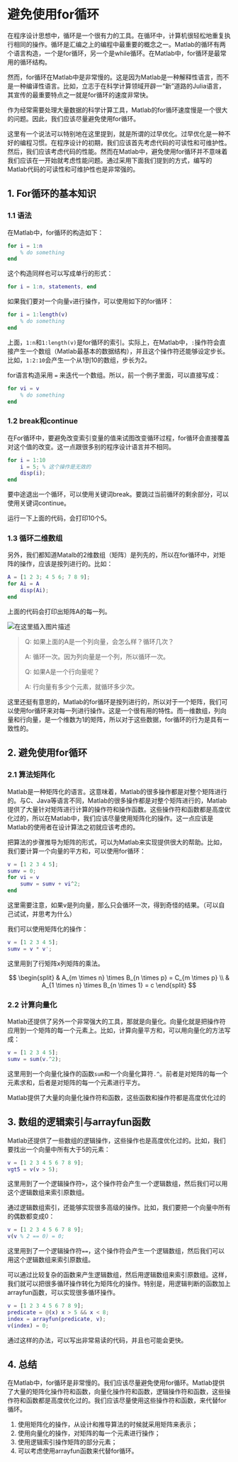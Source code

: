 ﻿# 避免使用for循环

在程序设计思想中，循环是一个很有力的工具。在循环中，计算机很轻松地重复执行相同的操作。循环是汇编之上的编程中最重要的概念之一。Matlab的循环有两个语言构造，一个是for循环，另一个是while循环。在Matlab中，for循环是最常用的循环结构。

然而，for循环在Matlab中是非常慢的。这是因为Matlab是一种解释性语言，而不是一种编译性语言。比如，立志于在科学计算领域开辟一“新”道路的Julia语言，其宣传的最重要特点之一就是for循环的速度非常快。

作为经常需要处理大量数据的科学计算工具，Matlab的for循环速度慢是一个很大的问题。因此，我们应该尽量避免使用for循环。

这里有一个说法可以特别地在这里提到，就是所谓的过早优化。过早优化是一种不好的编程习惯。在程序设计的初期，我们应该首先考虑代码的可读性和可维护性。然后，我们应该考虑代码的性能。然而在Matlab中，避免使用for循环并不意味着我们应该在一开始就考虑性能问题。通过采用下面我们提到的方式，编写的Matlab代码的可读性和可维护性也是非常强的。

## 1. For循环的基本知识

### 1.1 语法

在Matlab中，for循环的构造如下：

```matlab
for i = 1:n
    % do something
end
```

这个构造同样也可以写成单行的形式：

```matlab
for i = 1:n, statements, end
```

如果我们要对一个向量`v`进行操作，可以使用如下的for循环：

```matlab
for i = 1:length(v)
    % do something
end
```

上面，`1:n`和`1:length(v)`是for循环的索引。实际上，在Matlab中，`:`操作符会直接产生一个数组（Matlab最基本的数据结构），并且这个操作符还能够设定步长。比如，`1:2:10`会产生一个从1到10的数组，步长为2。

for语言构造采用  `=` 来迭代一个数组。所以，前一个例子里面，可以直接写成：

```matlab
for vi = v
    % do something
end
```

### 1.2 break和continue

在For循环中，要避免改变索引变量的值来试图改变循环过程，for循环会直接覆盖对这个值的改变。这一点跟很多别的程序设计语言并不相同。

```matlab
for i = 1:10
    i = 5; % 这个操作是无效的
    disp(i);
end
```


要中途退出一个循环，可以使用关键词break。要跳过当前循环的剩余部分，可以使用关键词continue。



运行一下上面的代码，会打印10个5。

### 1.3 循环二维数组

另外，我们都知道Matalb的2维数组（矩阵）是列先的，所以在for循环中，对矩阵的操作，应该是按列进行的。比如：

```matlab
A = [1 2 3; 4 5 6; 7 8 9];
for Ai = A
    disp(Ai);
end
```

上面的代码会打印出矩阵A的每一列。

![在这里插入图片描述](https://i-blog.csdnimg.cn/blog_migrate/d03faec3f2775cf1f0762d668bd4f6ec.png#pic_center)


> Q: 如果上面的A是一个列向量，会怎么样？循环几次？
>
> A: 循环一次。因为列向量是一个列，所以循环一次。
>
> Q: 如果A是一个行向量呢？
>
> A: 行向量有多少个元素，就循环多少次。

这里还挺有意思的，Matlab的for循环是按列进行的，所以对于一个矩阵，我们可以使用for循环来对每一列进行操作。这是一个很有用的特性。而一维数组，列向量和行向量，是一个维数为1的矩阵，所以对于这些数据，for循环的行为是具有一致性的。

## 2. 避免使用for循环

### 2.1 算法矩阵化

Matlab是一种矩阵化的语言。这意味着，Matlab的很多操作都是对整个矩阵进行的。与C、Java等语言不同，Matlab的很多操作都是对整个矩阵进行的，Matlab提供了大量针对矩阵进行计算的操作符和操作函数。这些操作符和函数都是高度优化过的，所以在Matlab中，我们应该尽量使用矩阵化的操作。这一点应该是Matlab的使用者在设计算法之初就应该考虑的。

把算法的步骤推导为矩阵的形式，可以为Matlab来实现提供很大的帮助。比如，我们要计算一个向量的平方和，可以使用for循环：

```matlab
v = [1 2 3 4 5];
sumv = 0;
for vi = v
    sumv = sumv + vi^2;
end
```

这里需要注意，如果v是列向量，那么只会循环一次，得到奇怪的结果。（可以自己试试，并思考为什么）

我们可以使用矩阵化的操作：

```matlab
v = [1 2 3 4 5];
sumv = v * v';
```

这里用到了行矩阵x列矩阵的乘法。

$$
\begin{split}
& A_{m \times n} \times B_{n \times p} = C_{m \times p} \\
& A_{1 \times n} \times B_{n \times 1} = c
\end{split}
$$

### 2.2 计算向量化

Matlab还提供了另外一个非常强大的工具，那就是向量化。向量化就是把操作符应用到一个矩阵的每一个元素上。比如，计算向量平方和，可以用向量化的方法写成：

```matlab
v = [1 2 3 4 5];
sumv = sum(v.^2);
```

这里用到一个向量化操作的函数`sum`和一个向量化算符`.^`。前者是对矩阵的每一个元素求和，后者是对矩阵的每一个元素进行平方。

Matlab提供了大量的向量化操作符和函数，这些函数和操作符都是高度优化过的

## 3. 数组的逻辑索引与arrayfun函数

Matlab还提供了一些数组的逻辑操作，这些操作也是高度优化过的。比如，我们要找出一个向量中所有大于5的元素：

```matlab
v = [1 2 3 4 5 6 7 8 9];
vgt5 = v(v > 5);
```

这里用到了一个逻辑操作符`>`，这个操作符会产生一个逻辑数组，然后我们可以用这个逻辑数组来索引原数组。

通过逻辑数组索引，还能够实现很多高级的操作。比如，我们要把一个向量中所有的偶数都变成0：

```matlab
v = [1 2 3 4 5 6 7 8 9];
v(v % 2 == 0) = 0;
```

这里用到了一个逻辑操作符`==`，这个操作符会产生一个逻辑数组，然后我们可以用这个逻辑数组来索引原数组。

可以通过比较复杂的函数来产生逻辑数组，然后用逻辑数组来索引原数组。这样，我们就可以把很多循环操作转化为矩阵化的操作。特别是，用逻辑判断的函数加上arrayfun函数，可以实现很多循环操作。

```matlab
v = [1 2 3 4 5 6 7 8 9];
predicate = @(x) x > 5 && x < 8;
index = arrayfun(predicate, v);
v(index) = 0;
```

通过这样的办法，可以写出非常易读的代码，并且也可能会更快。
## 4. 总结

在Matlab中，for循环是非常慢的。我们应该尽量避免使用for循环。Matlab提供了大量的矩阵化操作符和函数，向量化操作符和函数，逻辑操作符和函数，这些操作符和函数都是高度优化过的。我们应该尽量使用这些操作符和函数，来代替for循环。

1. 使用矩阵化的操作，从设计和推导算法的时候就采用矩阵来表示；
2. 使用向量化的操作，对矩阵的每一个元素进行操作；
3. 使用逻辑索引操作矩阵的部分元素；
4. 可以考虑使用arrayfun函数来代替for循环。


